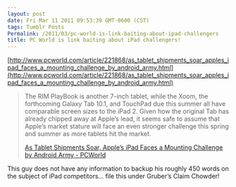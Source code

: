 ```yaml
---
layout: post
date: Fri Mar 11 2011 09:53:39 GMT-0600 (CST)
tags: Tumblr Posts
Permalink: /2011/03/pc-world-is-link-baiting-about-ipad-challengers
title: PC World is link baiting about iPad challengers!
---
```


[http://www.pcworld.com/article/221868/as_tablet_shipments_soar_apples_ipad_faces_a_mounting_challenge_by_android_army.html](http://www.pcworld.com/article/221868/as_tablet_shipments_soar_apples_ipad_faces_a_mounting_challenge_by_android_army.html)

> The RIM PlayBook is another 7-inch tablet, while the Xoom, the forthcoming Galaxy Tab 10.1, and TouchPad due this summer all have comparable screen sizes to the iPad 2\. Given how the original Tab has already chipped away at Apple’s lead, it seems safe to assume that Apple’s market stature will face an even stronger challenge this spring and summer as more tablets hit the market.
> 
> [As Tablet Shipments Soar, Apple’s iPad Faces a Mounting Challenge by Android Army - PCWorld](http://www.pcworld.com/article/221868/as_tablet_shipments_soar_apples_ipad_faces_a_mounting_challenge_by_android_army.html)

This guy does not have any information to backup his roughly 450 words on the subject of iPad competitors… file this under Gruber’s Claim Chowder!
